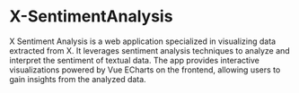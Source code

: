 # X-SentimentAnalysis
X Sentiment Analysis is a web application specialized in visualizing data extracted from X. It leverages sentiment analysis techniques to analyze and interpret the sentiment of textual data. The app provides interactive visualizations powered by Vue ECharts on the frontend, allowing users to gain insights from the analyzed data.
